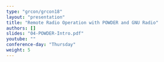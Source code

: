 ```yaml
---
type: "grcon/grcon18"
layout: "presentation"
title: "Remote Radio Operation with POWDER and GNU Radio"
authors: []
slides: "04-POWDER-Intro.pdf"
youtube: ""
conference-day: "Thursday"
weight: 5
---
```

<!-- FIXME -->
